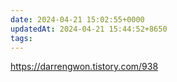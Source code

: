 ```yaml
---
date: 2024-04-21 15:02:55+0000
updatedAt: 2024-04-21 15:44:52+8650
tags: 
---
```

https://darrengwon.tistory.com/938